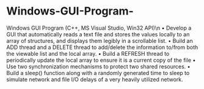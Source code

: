 # Windows-GUI-Program-
Windows GUI Program (C++, MS Visual Studio, Win32 API)\n
•	Develop a GUI that automatically reads a text file and stores the values locally to an array of structures, and displays them legibly in a scrollable list.
•	Build an ADD thread and a DELETE thread to add/delete the information to/from both the viewable list and the local array.
•	Build a REFRESH thread to periodically update the local array to ensure it is a current copy of the file
•	Use two synchronization mechanisms to protect two shared resources.
•	Build a sleep() function along with a randomly generated time to sleep to simulate network and file I/O delays of a very heavily utilized network.
